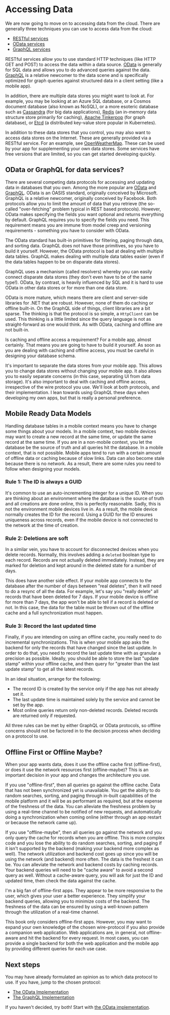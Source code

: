 # Accessing Data

We are now going to move on to accessing data from the cloud.  There are generally three techniques you can use to access data from the cloud:

* [RESTful services](rest.md)
* [OData services](odata.md)
* [GraphQL services](graphql.md)

RESTful services allow you to use standard HTTP techniques (like HTTP GET and POST) to access the data within a data source.  [OData](https://www.odata.org/) is generally for SQL data and allows you to do advanced queries against the data.  [GraphQL](https://graphql.org/) is a relative newcomer to the data scene and is specifically optimized for graph queries against structured data in a client setting (like a mobile app).  

In addition, there are multiple data stores you might want to look at.  For example, you may be looking at an Azure SQL database, or a Cosmos document database (also known as NoSQL), or a more esoteric database such as [Cassandra](https://cassandra.apache.org/) (for big data applications), [Redis](https://redis.io/) (an in-memory data structure store primarily for caching), [Apache Tinkerpop](https://tinkerpop.apache.org/) (for graph database), or [Etcd](https://github.com/etcd-io/etcd) (a distributed key-value store popular in Kubernetes).

In addition to these data stores that you control, you may also want to access data stores on the Internet.  These are generally provided via a RESTful service.  For an example, see [OpenWeatherMap](https://openweathermap.org/api).  These can be used by your app for supplementing your own data stores.  Some services have free versions that are limited, so you can get started developing quickly.

## OData or GraphQL for data services?

There are several competing data protocols for accessing and updating data in databases that you own.  Among the more popular are [OData](https://www.odata.org/) and [GraphQL](https://graphql.org/).  OData is an OASIS standard, originally conceived by Microsoft.  GraphQL is a relative newcomer, originally conceived by Facebook.  Both protocols allow you to limit the amount of data that you retrieve (the so-called "over-fetching" problem typical in REST based protocols).  However, OData makes specifying the fields you want optional and returns everything by default.  GraphQL requires you to specify the fields you need. This requirement means you are immune from model creep and versioning requirements - something you have to consider with OData.

The OData standard has built-in primitives for filtering, paging through data, and sorting data.  GraphQL does not have those primitives, so you have to build it yourself.  However, the OData protocol is bad at dealing with multiple data tables.  GraphQL makes dealing with multiple data tables easier (even if the data tables happen to be on disparate data stores).

GraphQL uses a mechanism (called resolvers) whereby you can easily connect disparate data stores (they don't even have to be of the same type!).  OData, by contrast, is heavily influenced by SQL and it is hard to use OData in other data stores or for more than one data store.

OData is more mature, which means there are client and server-side libraries for .NET that are robust.  However, none of them do caching or offline built-in.  On the GraphQL side of things, client libraries are a bit sparse.  The thinking is that the protocol is so simple, a `HttpClient` can be used.  This thinking is a little limited since the query language is not as straight-forward as one would think.  As with OData, caching and offline are not built-in.

Is caching and offline access a requirement?  For a mobile app, almost certainly.  That means you are going to have to build it yourself.  As soon as you are dealing with caching and offline access, you must be careful in designing your database schema.

It's important to separate the data stores from your mobile app.  This allows you to change data stores without changing your mobile app.  It also allows you to easily separate concerns (in this case, separating UI from data storage).  It's also important to deal with caching and offline access, irrespective of the wire protocol you use.  We'll look at both protocols, and their implementation.  I lean towards using GraphQL these days when developing my own apps, but that is really a personal preference.

## Mobile Ready Data Models

Handling database tables in a mobile context means you have to change some things about your models.  In a mobile context, two mobile devices may want to create a new record at the same time, or update the same record at the same time.  If you are in a non-mobile context, you let the database be the source of truth and all queries hit the database.  In a mobile context, that is not possible.  Mobile apps tend to run with a certain amount of offline data or caching because of slow links.  Data can also become stale because there is no network.  As a result, there are some rules you need to follow when designing your models.

### Rule 1: The ID is always a GUID

It's common to use an auto-incrementing integer for a unique ID.  When you are thinking about an environment where the database is the source of truth and all creations are done online, this is perfectly reasonable.  Sadly, this is not the environment mobile devices live in.  As a result, the mobile device normally creates the ID for the record.  Using a GUID for the ID ensures uniqueness across records, even if the mobile device is not connected to the network at the time of creation.

### Rule 2: Deletions are soft

In a similar vein, you have to account for disconnected devices when you delete records.  Normally, this involves adding a `deleted` boolean type to each record.  Records are not actually deleted immediately.  Instead, they are marked for deletion and kept around in the deleted state for a number of days.

This does have another side effect.  If your mobile app connects to the database after the number of days between "real deletes", then it will need to do a resync of all the data.  For example, let's say you "really delete" all records that have been deleted for 7 days.  If your mobile device is offline for more than 7 days, the app won't be able to tell if a record is deleted or not.  In this case, the data for the table must be thrown out of the offline cache and a full synchronization must happen.

### Rule 3: Record the last updated time

Finally, if you are intending on using an offline cache, you really need to do incremental synchronizations.  This is when your mobile app asks the backend for only the records that have changed since the last update.  In order to do that, you need to record the last update time with as granular a precision as possible.  Ideally, you should be able to store the last "update stamp" within your offline cache, and then query for "greater than the last update stamp" to get all the latest records.  

In an ideal situation, arrange for the following:

* The record ID is created by the service only if the app has not already set it.
* The last update time is maintained solely by the service and cannot be set by the app.
* Most online queries return only non-deleted records.  Deleted records are returned only if requested.

All three rules can be met by either GraphQL or OData protocols, so offline concerns should not be factored in to the decision process when deciding on a protocol to use.

## Offline First or Offline Maybe?

When your app wants data, does it use the offline cache first (offline-first), or does it use the network resources first (offline-maybe)?  This is an important decision in your app and changes the architecture you use.

If you use "offline-first", then all queries go against the offline cache.  Data that has not been synchronized yet is unavailable.  You get the ability to do random searches, sorting, and paging through in-built capabilities of the mobile platform and it will be as performant as required, but at the expense of the freshness of the data.  You can alleviate the freshness problem by using a real-time channel to be notified of new requests, and automatically doing a synchronization when coming online (either through an app restart or because the network came up).

If you use "offline-maybe", then all queries go against the network and you only query the cache for records when you are offline.  This is more complex code and you lose the ability to do random searches, sorting, and paging if it isn't supported by the backend (making your backend more complex as well).  The network utilization and backend cost goes up since you will be using the network (and backend) more often.  The data is the freshest it can be.  You can alleviate the network and backend costs by caching records.  Your backend queries will need to be "cache aware" to avoid a second query as well.  Without a cache-aware query, you will ask for just the ID and updated time, then check the data against the cache.  

I'm a big fan of offline-first apps.  They appear to be more responsive to the user, which gives your user a better experience.  They simplify your backend queries, allowing you to minimize costs of the backend.  The freshness of the data can be ensured by using a well-known pattern through the utilization of a real-time channel.

This book only considers offline-first apps.  However, you may want to expand your own knowledge of the chosen wire-protocol if you also provide a companion web application.  Web applications are, in general, not offline-aware and hit the backend for every request.  In most cases, you can provide a single backend for both the web application and the mobile app by providing different queries for each use case.

## Next steps

You may have already formulated an opinion as to which data protocol to use.  If you have, jump to the chosen protocol:

* [The OData Implementation](odata.md)
* [The GraphQL Implementation](graphql.md)

If you haven't decided, try both!  Start with [the OData implementation](odata.md).  